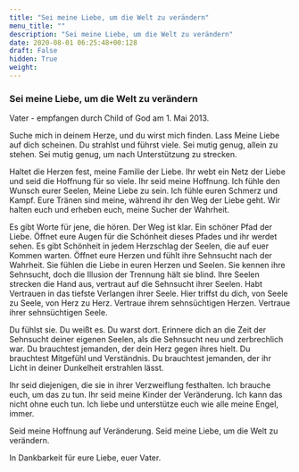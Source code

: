 ```yaml
---
title: "Sei meine Liebe, um die Welt zu verändern"
menu_title: ""
description: "Sei meine Liebe, um die Welt zu verändern"
date: 2020-08-01 06:25:48+00:128
draft: False
hidden: True
weight:
---
```

### Sei meine Liebe, um die Welt zu verändern

Vater - empfangen durch Child of God am 1. Mai 2013.

Suche mich in deinem Herze, und du wirst mich finden. Lass Meine Liebe auf dich scheinen. Du strahlst und führst viele. Sei mutig genug, allein zu stehen. Sei mutig genug, um nach Unterstützung zu strecken.  

Haltet die Herzen fest, meine Familie der Liebe. Ihr webt ein Netz der Liebe und seid die Hoffnung für so viele. Ihr seid meine Hoffnung. Ich fühle den Wunsch eurer Seelen, Meine Liebe zu sein. Ich fühle euren Schmerz und Kampf. Eure Tränen sind meine, während ihr den Weg der Liebe geht. Wir halten euch und erheben euch, meine Sucher der Wahrheit.

Es gibt Worte für jene, die hören. Der Weg ist klar. Ein schöner Pfad der Liebe. Öffnet eure Augen für die Schönheit dieses Pfades und ihr werdet sehen. Es gibt Schönheit in jedem Herzschlag der Seelen, die auf euer Kommen warten. Öffnet eure Herzen und fühlt ihre Sehnsucht nach der Wahrheit. Sie fühlen die Liebe in euren Herzen und Seelen. Sie kennen ihre Sehnsucht, doch die Illusion der Trennung hält sie blind. Ihre Seelen strecken die Hand aus, vertraut auf die Sehnsucht ihrer Seelen. Habt Vertrauen in das tiefste Verlangen ihrer Seele. Hier triffst du dich, von Seele zu Seele, von Herz zu Herz. Vertraue ihrem sehnsüchtigen Herzen. Vertraue ihrer sehnsüchtigen Seele.  

Du fühlst sie. Du weißt es. Du warst dort. Erinnere dich an die Zeit der Sehnsucht deiner eigenen Seelen, als die Sehnsucht neu und zerbrechlich war. Du brauchtest jemanden, der dein Herz gegen ihres hielt. Du brauchtest Mitgefühl und Verständnis. Du brauchtest jemanden, der ihr Licht in deiner Dunkelheit erstrahlen lässt.  

Ihr seid diejenigen, die sie in ihrer Verzweiflung festhalten. Ich brauche euch, um das zu tun. Ihr seid meine Kinder der Veränderung. Ich kann das nicht ohne euch tun. Ich liebe und unterstütze euch wie alle meine Engel, immer.

Seid meine Hoffnung auf Veränderung. Seid meine Liebe, um die Welt zu verändern.

In Dankbarkeit für eure Liebe, euer Vater.
